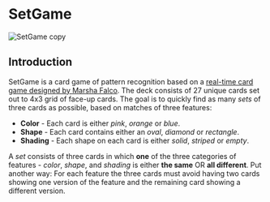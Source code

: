 # SetGame

![SetGame copy](https://user-images.githubusercontent.com/77430390/111865045-e3943880-8921-11eb-9ae6-ec46a2f75c8e.jpg) 

## Introduction
SetGame is a card game of pattern recognition based on a [real-time card game designed by Marsha Falco](https://en.wikipedia.org/wiki/Set_(card_game)#Basic_combinatorics_of_Set). 
The deck consists of 27 unique cards set out to 4x3 grid of face-up cards. The goal is to quickly find as many *sets* of three cards as possible, based on matches of three features:
- **Color** - Each card is either *pink*, *orange* or *blue*.
- **Shape** - Each card contains either an *oval*, *diamond* or *rectangle*.
- **Shading** - Each shape on each card is either *solid*, *striped* or *empty*.

A *set* consists of three cards in which **one** of the three categories of features - *color*, *shape*, and *shading* is either **the same** OR **all different**. Put another way: For each feature the three cards must avoid having two cards showing one version of the feature and the remaining card showing a different version.
